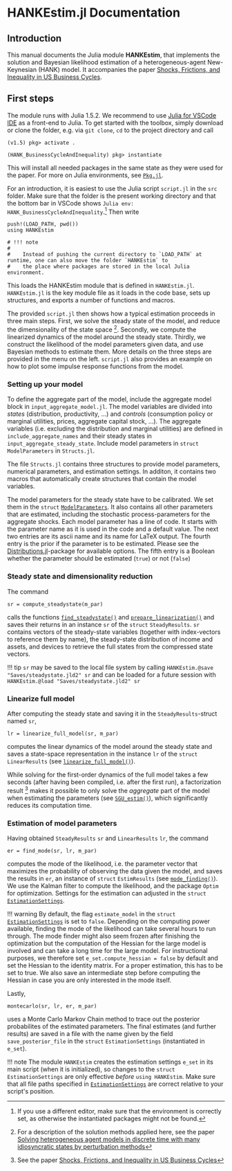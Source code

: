 # HANKEstim.jl Documentation
## Introduction
This manual documents the Julia module **HANKEstim**, that implements the solution and Bayesian likelihood
estimation of a heterogeneous-agent New-Keynesian (HANK) model. It accompanies the paper
[Shocks, Frictions, and Inequality in US Business Cycles](https://www.benjaminborn.de/publication/bbl_inequality_2020/).
## First steps
The module runs with Julia 1.5.2. We recommend to use [Julia for VSCode IDE](https://www.julia-vscode.org) as a front-end to Julia. To get started with the toolbox, simply download or clone the folder, e.g. via `git clone`, `cd` to the project directory and call
```julia-repl
(v1.5) pkg> activate .

(HANK_BusinessCycleAndInequality) pkg> instantiate
```
This will install all needed packages in the same state as they were used for the paper. For more on Julia environments, see [`Pkg.jl`](https://julialang.github.io/Pkg.jl/v1/environments/#Using-someone-else's-project).

For an introduction, it is easiest to use the Julia script `script.jl` in the `src` folder. Make sure that the folder is the present working directory and that the bottom bar in VSCode shows `Julia env: HANK_BusinessCycleAndInequality`.[^1] Then write
```
push!(LOAD_PATH, pwd())
using HANKEstim
```
```@meta
# !!! note
#
#    Instead of pushing the current directory to `LOAD_PATH` at runtime, one can also move the folder `HANKEstim` to
#    the place where packages are stored in the local Julia environment.
```

This loads the HANKEstim module that is defined in `HANKEstim.jl`. `HANKEstim.jl` is the key module file as it loads in the code base, sets up structures, and exports a number of functions and macros.

The provided `script.jl` then shows how a typical estimation proceeds in three main steps. First, we solve the steady state of the model, and reduce the dimensionality of the state space [^BL]. Secondly, we compute the linearized dynamics of the model around the steady state. Thirdly, we construct the likelihood of the model parameters given data, and use Bayesian methods to estimate them. More details on the three steps are provided in the menu on the left. `script.jl` also provides an example on how to plot some impulse response functions from the model.

### Setting up your model

To define the aggregate part of the model, include the aggregate model block in `input_aggregate_model.jl`. The model variables are divided into *states* (distribution, productivity, ...) and
*controls* (consumption policy or marginal utilities, prices, aggregate capital stock, ...). The aggregate variables (i.e. excluding the distribution and marginal utilities) are defined
 in `include_aggregate_names` and their steady states in `input_aggregate_steady_state`. Include model parameters in `struct ModelParameters` in `Structs.jl`.

The file `Structs.jl` contains three structures to provide model parameters, numerical parameters, and estimation settings. In additon, it contains two macros that automatically create structures that contain the model variables.

The model parameters for the steady state have to be calibrated. We set them in the `struct` [`ModelParameters`](@ref). It also contains all other parameters that are estimated, including the stochastic process-parameters for the aggregate shocks. Each model parameter has a line of code. It starts with the parameter name as it is used in the code and a default value. The next two entries are its ascii name and its name for LaTeX output. The fourth entry is the prior if the parameter is to be estimated. Please see the [Distributions.jl](https://github.com/JuliaStats/Distributions.jl)-package for available options. The fifth entry is a Boolean whether the parameter should be estimated (`true`) or not (`false`)


### Steady state and dimensionality reduction
The command
```
sr = compute_steadystate(m_par)
```
calls the functions [`find_steadystate()`](@ref) and [`prepare_linearization()`](@ref) and saves their returns in an instance `sr` of the `struct` `SteadyResults`.
`sr` contains vectors of the steady-state variables (together with index-vectors to reference them by name),
the steady-state distribution of income and assets, and devices to retrieve the full states from the
compressed state vectors.

!!! tip
    `sr` may be saved to the local file system by calling
    ```
    HANKEstim.@save "Saves/steadystate.jld2" sr
    ```
    and can be loaded for a future session with
    ```
    HANKEstim.@load "Saves/steadystate.jld2" sr
    ```

### Linearize full model
After computing the steady state and saving it in the `SteadyResults`-struct named `sr`,
```
lr = linearize_full_model(sr, m_par)
```
computes the linear dynamics of the model around the steady state and saves a state-space representation
in the instance `lr` of the `struct` `LinearResults` (see [`linearize_full_model()`](@ref)).

While solving for the first-order dynamics of the full model takes a few seconds (after having been compiled, i.e. after the first run),
a factorization result [^BBL] makes it possible to only solve the *aggregate* part of the model
when estimating the parameters (see [`SGU_estim()`](@ref)), which significantly reduces its computation time.

### Estimation of model parameters
Having obtained `SteadyResults` `sr` and `LinearResults` `lr`, the command
```
er = find_mode(sr, lr, m_par)
```
computes the mode of the likelihood, i.e. the parameter vector that maximizes the probability of
observing the data given the model, and saves the results in `er`, an instance of `struct` `EstimResults`
(see [`mode_finding()`](@ref)). We use the Kalman filter to compute the likelihood, and the package
`Optim` for optimization. Settings for the estimation can adjusted in the `struct` [`EstimationSettings`](@ref).

!!! warning
    By default, the flag `estimate_model` in the `struct` [`EstimationSettings`](@ref) is set to `false`. Depending on the computing power available, finding the mode of the likelihood can take several hours to run through. The mode finder might also seem frozen after finishing the optimization but the computation of the Hessian for the large model is involved and can take a long time for the large model. For instructional purposes, we therefore set `e_set.compute_hessian = false` by default and set the Hessian to the identity matrix. For a proper estimation, this has to be set to true. We also save an intermediate step before computing the Hessian in case you are only interested in the mode itself.

Lastly,
```
montecarlo(sr, lr, er, m_par)
```
uses a Monte Carlo Markov Chain method to trace out the posterior probabilites of the estimated parameters.
The final estimates (and further results) are saved in a file with the name given by the field `save_posterior_file`
in the `struct` `EstimationSettings` (instantiated in `e_set`).

!!! note
    The module `HANKEstim` creates the estimation settings `e_set` in its main script (when it is initialized),
    so changes to the `struct` `EstimationSettings` are only effective *before* `using HANKEstim`. Make sure
    that all file paths specified in [`EstimationSettings`](@ref) are correct relative to your script's position.
[^1]:
    If you use a different editor, make sure that the environment is correctly set, as otherwise the instantiated packages might not be found.
[^BBL]:
    See the paper [Shocks, Frictions, and Inequality in US Business Cycles](https://cepr.org/active/publications/discussion_papers/dp.php?dpno=14364)
[^BL]:
    For a description of the solution methods applied here, see the paper
    [Solving heterogeneous agent models in discrete time with many idiosyncratic states by perturbation methods](https://cepr.org/active/publications/discussion_papers/dp.php?dpno=13071#)

